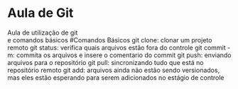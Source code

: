 # Aula de Git
Aula de utilização de git <br> e comandos básicos
#Comandos Básicos
git clone: clonar um projeto remoto
git status: verifica quais arquivos estão fora do controle
git commit -m: commita os arquivos e insere o comentario do commit
git push: enviando arquivos para o repositório
git pull: sincronizando tudo que está no repositório remoto
git add: arquivos ainda não estão sendo versionados, mas eles estão esperando para serem adicionados no estágio de controle

